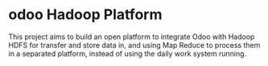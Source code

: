 # odoo Hadoop Platform
This project aims to build an open platform to integrate Odoo with Hadoop HDFS for transfer and store data in,
and using Map Reduce to process them in a separated platform, instead of using the daily work system running.

